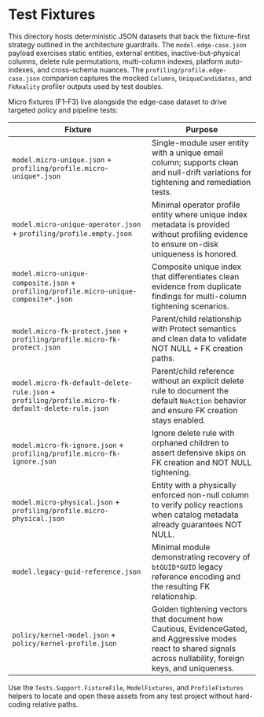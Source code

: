 # Test Fixtures

This directory hosts deterministic JSON datasets that back the fixture-first strategy outlined in the architecture guardrails. The `model.edge-case.json` payload exercises static entities, external entities, inactive-but-physical columns, delete rule permutations, multi-column indexes, platform auto-indexes, and cross-schema nuances. The `profiling/profile.edge-case.json` companion captures the mocked `Columns`, `UniqueCandidates`, and `FkReality` profiler outputs used by test doubles.

Micro fixtures (F1–F3) live alongside the edge-case dataset to drive targeted policy and pipeline tests:

| Fixture | Purpose |
| --- | --- |
| `model.micro-unique.json` + `profiling/profile.micro-unique*.json` | Single-module user entity with a unique email column; supports clean and null-drift variations for tightening and remediation tests. |
| `model.micro-unique-operator.json` + `profiling/profile.empty.json` | Minimal operator profile entity where unique index metadata is provided without profiling evidence to ensure on-disk uniqueness is honored. |
| `model.micro-unique-composite.json` + `profiling/profile.micro-unique-composite*.json` | Composite unique index that differentiates clean evidence from duplicate findings for multi-column tightening scenarios. |
| `model.micro-fk-protect.json` + `profiling/profile.micro-fk-protect.json` | Parent/child relationship with Protect semantics and clean data to validate NOT NULL + FK creation paths. |
| `model.micro-fk-default-delete-rule.json` + `profiling/profile.micro-fk-default-delete-rule.json` | Parent/child reference without an explicit delete rule to document the default `NoAction` behavior and ensure FK creation stays enabled. |
| `model.micro-fk-ignore.json` + `profiling/profile.micro-fk-ignore.json` | Ignore delete rule with orphaned children to assert defensive skips on FK creation and NOT NULL tightening. |
| `model.micro-physical.json` + `profiling/profile.micro-physical.json` | Entity with a physically enforced non-null column to verify policy reactions when catalog metadata already guarantees NOT NULL. |
| `model.legacy-guid-reference.json` | Minimal module demonstrating recovery of `btGUID*GUID` legacy reference encoding and the resulting FK relationship. |
| `policy/kernel-model.json` + `policy/kernel-profile.json` | Golden tightening vectors that document how Cautious, EvidenceGated, and Aggressive modes react to shared signals across nullability, foreign keys, and uniqueness. |

Use the `Tests.Support.FixtureFile`, `ModelFixtures`, and `ProfileFixtures` helpers to locate and open these assets from any test project without hard-coding relative paths.
